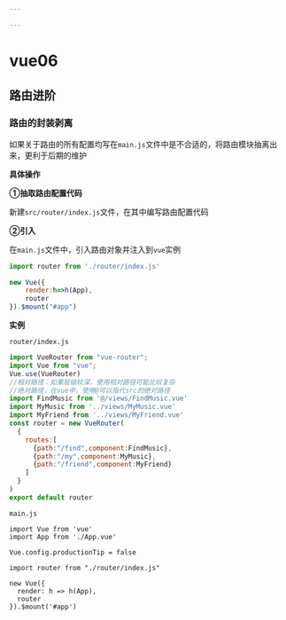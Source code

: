 ```yaml
---

---
```


# vue06

## 路由进阶

### 路由的封装剥离

如果关于路由的所有配置均写在`main.js`文件中是不合适的，将路由模块抽离出来，更利于后期的维护

**具体操作**

**①抽取路由配置代码**

新建`src/router/index.js`文件，在其中编写路由配置代码

**②引入**

在`main.js`文件中，引入路由对象并注入到`vue`实例

```js
import router from './router/index.js'

new Vue({
    render:h=>h(App),
    router
}).$mount("#app")
```

**实例**

`router/index.js`

```js
import VueRouter from "vue-router";
import Vue from "vue";
Vue.use(VueRouter)
//相对路径：如果层级较深，使用相对路径可能比较复杂
//绝对路径，在vue中，使用@可以指代src的绝对路径
import FindMusic from '@/views/FindMusic.vue'
import MyMusic from '../views/MyMusic.vue'
import MyFriend from '../views/MyFriend.vue'
const router = new VueRouter(
  {
    routes:[
      {path:"/find",component:FindMusic},
      {path:"/my",component:MyMusic},
      {path:"/friend",component:MyFriend}
    ]
  }
)
export default router
```

`main.js`

```vue
import Vue from 'vue'
import App from './App.vue'

Vue.config.productionTip = false

import router from "./router/index.js"

new Vue({
  render: h => h(App),
  router
}).$mount('#app')
```





























